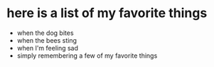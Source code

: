 # here is a list of my favorite things
- when the dog bites
- when the bees sting
- when I'm feeling sad
- simply remembering a few of my favorite things
